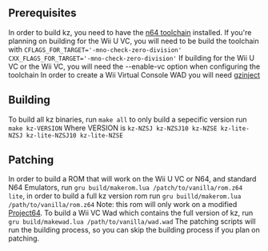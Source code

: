 ## Prerequisites
In order to build kz, you need to have the [n64 toolchain](https://github.com/glankk/n64) 
installed.  If you're planning on building for the Wii U VC, you will need to be build 
the toolchain with `CFLAGS_FOR_TARGET='-mno-check-zero-division' CXX_FLAGS_FOR_TARGET='-mno-check-zero-division'`
If building for the Wii U VC or the Wii VC, you will need the --enable-vc option when configuring the toolchain
In order to create a Wii Virtual Console WAD you will need [gzinject](https://github.com/krimtonz/gzinject)

## Building 
To build all kz binaries, run `make all` to only build a sepecific version run `make kz-VERSION` Where VERSION is
`kz-NZSJ kz-NZSJ10 kz-NZSE kz-lite-NZSJ kz-lite-NZSJ10 kz-lite-NZSE`

## Patching
In order to build a ROM that will work on the Wii U VC or N64, and standard N64 Emulators, run
`gru build/makerom.lua /patch/to/vanilla/rom.z64 lite`, in order to build a full kz version rom
run `gru builld/makerom.lua /path/to/vanilla/rom.z64` Note: this rom will only work on a modified
[Project64](https://github.com/krimtonz/project64).  To build a Wii VC Wad which contains the full
version of kz, run `gru build/makewad.lua /path/to/vanilla/wad.wad`  The patching scripts will run
the building process, so you can skip the building process if you plan on patching.  